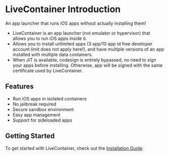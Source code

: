 # LiveContainer Introduction

An app launcher that runs iOS apps without actually installing them!

- LiveContainer is an app launcher (not emulator or hypervisor) that allows you to run iOS apps inside it.
- Allows you to install unlimited apps (3 app/10 app id free developer account limit does not apply here!), and have multiple versions of an app installed with multiple data containers.
- When JIT is available, codesign is entirely bypassed, no need to sign your apps before installing. Otherwise, app will be signed with the same certificate used by LiveContainer.

## Features

- Run iOS apps in isolated containers
- No jailbreak required
- Secure sandbox environment
- Easy app management
- Support for sideloaded apps

## Getting Started

To get started with LiveContainer, check out the [Installation Guide](installation.md).

